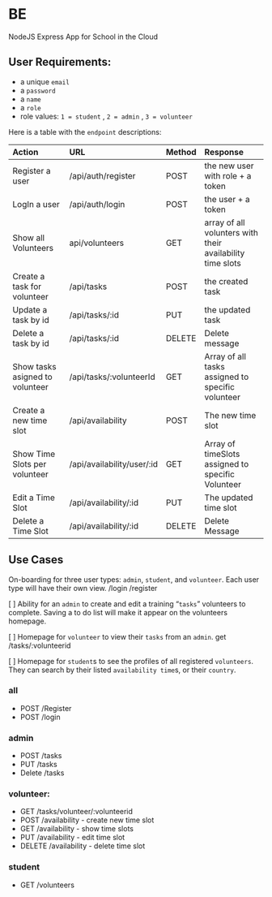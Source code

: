 # BE
NodeJS Express App for School in the Cloud


## User Requirements:

- a unique `email`
- a `password`
- a `name`
- a `role` 
- role values:  `1 = student` , `2 = admin` , `3 = volunteer`

Here is a table with the `endpoint` descriptions:

| Action                     | URL                     | Method | Response                  |
| :------------------------- | :---------------------- | :----- | :------------------------ |
| Register a user            | /api/auth/register      | POST   | the new user with role + a token    |
| LogIn a user               | /api/auth/login         | POST   | the user + a token    |
| Show all Volunteers        | api/volunteers          | GET    | array of all volunters with their availability time slots |
| Create a task for volunteer| /api/tasks              | POST   | the created task |
| Update a task by id        | /api/tasks/:id          | PUT    | the updated task |
| Delete a task by id        | /api/tasks/:id          | DELETE  | Delete message |
| Show tasks asigned to volunteer | /api/tasks/:volunteerId | GET | Array of all tasks assigned to specific volunteer |
| Create a new time slot |  /api/availability   | POST  | The new time slot |
| Show Time Slots per volunteer | /api/availability/user/:id | GET | Array of timeSlots assigned to specific Volunteer |
| Edit a Time Slot   | /api/availability/:id |PUT |The updated time slot |
| Delete a Time Slot |/api/availability/:id | DELETE | Delete Message

## Use Cases

On-boarding for three user types: `admin`, `student`, and `volunteer`. Each user type will have their own view.
  /login
  /register

[ ] Ability for an `admin` to create and edit a training “`tasks`” volunteers to complete. Saving a to do list will make it appear on the volunteers homepage.

[ ] Homepage for `volunteer` to view their `tasks` from an `admin`.
  get /tasks/:volunteerid

[ ] Homepage for `student`s to see the profiles of all registered `volunteers`. They can search by their listed `availability time`s, or their `country`.

### all
* POST /Register
* POST /login

### admin 
* POST /tasks
* PUT /tasks
* Delete /tasks


### volunteer:

* GET /tasks/volunteer/:volunteerid
* POST /availability   - create new time slot 
* GET /availability - show time slots
* PUT /availability - edit time slot 
* DELETE /availability - delete time slot 


### student
*  GET /volunteers